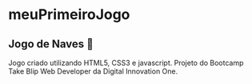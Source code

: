 # meuPrimeiroJogo
## Jogo de Naves 🚁
Jogo criado utilizando HTML5, CSS3 e javascript. Projeto do Bootcamp Take Blip Web Developer da Digital Innovation One.
